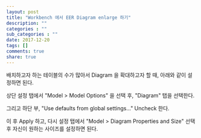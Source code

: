 ```yaml
---
layout: post
title: "Workbench 에서 EER Diagram enlarge 하기"
description: ""
categories : ""
sub_categories : ""
date: 2017-12-20
tags: []
comments: true
share: true
---
```


배치하고자 하는 테이블의 수가 많아서 Diagram 을 확대하고자 할 때, 아래와 같이 설정하면 된다.

상단 설정 탭에서 "Model > Model Options" 을 선택 후, "Diagram" 탭을 선택한다.

  

그리고 하단 부, "Use defaults from global settings..." Uncheck 한다.

이 후 Apply 하고, 다시 설정 탭에서 "Model > Diagram Properties and Size" 선택 후 자신이 원하는
사이즈를 설정하면 된다.

